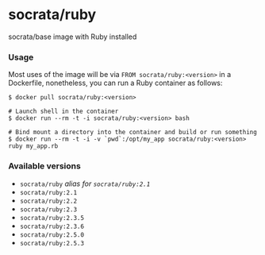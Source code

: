 socrata/ruby
============

socrata/base image with Ruby installed

### Usage

Most uses of the image will be via `FROM socrata/ruby:<version>` in a Dockerfile, nonetheless, you can run a Ruby container as follows:

    $ docker pull socrata/ruby:<version>

    # Launch shell in the container
    $ docker run --rm -t -i socrata/ruby:<version> bash

    # Bind mount a directory into the container and build or run something
    $ docker run --rm -t -i -v `pwd`:/opt/my_app socrata/ruby:<version> ruby my_app.rb


### Available versions

- `socrata/ruby` _alias for `socrata/ruby:2.1`_
- `socrata/ruby:2.1`
- `socrata/ruby:2.2`
- `socrata/ruby:2.3`
- `socrata/ruby:2.3.5`
- `socrata/ruby:2.3.6`
- `socrata/ruby:2.5.0`
- `socrata/ruby:2.5.3`
